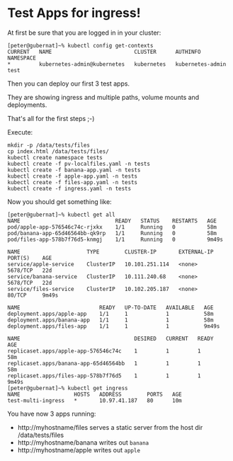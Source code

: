 # Test Apps for ingress!

At first be sure that you are logged in in your cluster:
```shell
[peter@gubernat]~% kubectl config get-contexts
CURRENT   NAME                          CLUSTER      AUTHINFO           NAMESPACE
*         kubernetes-admin@kubernetes   kubernetes   kubernetes-admin   test
```

Then you can deploy our first 3 test apps.

They are showing ingress and multiple paths, volume mounts and deployments.

That's all for the first steps ;-)

Execute:

```shell
mkdir -p /data/tests/files
cp index.html /data/tests/files/
kubectl create namespace tests
kubectl create -f pv-localfiles.yaml -n tests
kubectl create -f banana-app.yaml -n tests
kubectl create -f apple-app.yaml -n tests
kubectl create -f files-app.yaml -n tests
kubectl create -f ingress.yaml -n tests
```

Now you should get something like:

```
[peter@gubernat]~% kubectl get all
NAME                              READY   STATUS    RESTARTS   AGE
pod/apple-app-576546c74c-rjxkx    1/1     Running   0          58m
pod/banana-app-65d46564bb-qk9rp   1/1     Running   0          58m
pod/files-app-578b7f76d5-knmgj    1/1     Running   0          9m49s

NAME                     TYPE        CLUSTER-IP       EXTERNAL-IP   PORT(S)    AGE
service/apple-service    ClusterIP   10.101.251.114   <none>        5678/TCP   22d
service/banana-service   ClusterIP   10.111.240.68    <none>        5678/TCP   22d
service/files-service    ClusterIP   10.102.205.187   <none>        80/TCP     9m49s

NAME                         READY   UP-TO-DATE   AVAILABLE   AGE
deployment.apps/apple-app    1/1     1            1           58m
deployment.apps/banana-app   1/1     1            1           58m
deployment.apps/files-app    1/1     1            1           9m49s

NAME                                    DESIRED   CURRENT   READY   AGE
replicaset.apps/apple-app-576546c74c    1         1         1       58m
replicaset.apps/banana-app-65d46564bb   1         1         1       58m
replicaset.apps/files-app-578b7f76d5    1         1         1       9m49s
[peter@gubernat]~% kubectl get ingress
NAME                 HOSTS   ADDRESS        PORTS   AGE
test-multi-ingress   *       10.97.41.187   80      10m
 ```

 You have now 3 apps running:

 - http://myhostname/files serves a static server from the host dir /data/tests/files
 - http://myhostname/banana writes out `banana`
 - http://myhostname/apple writes out `apple`